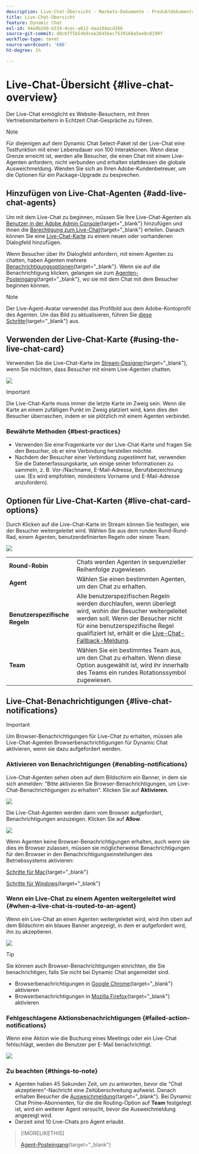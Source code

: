 ```yaml
---
description: Live-Chat-Übersicht - Marketo-Dokumente - Produktdokumentation
title: Live-Chat-Übersicht
feature: Dynamic Chat
exl-id: 44e8b249-b534-4cec-a612-daa184acd266
source-git-commit: d8c6ff5b54b9cee26456ec7539168a5ee0c8190f
workflow-type: tm+mt
source-wordcount: '686'
ht-degree: 1%

---
```


# Live-Chat-Übersicht {#live-chat-overview}

Der Live-Chat ermöglicht es Website-Besuchern, mit Ihren Vertriebsmitarbeitern in Echtzeit Chat-Gespräche zu führen.

>[!NOTE]
>
>Für diejenigen auf dem Dynamic Chat Select-Paket ist der Live-Chat eine Testfunktion mit einer Lebensdauer von 100 Interaktionen. Wenn diese Grenze erreicht ist, werden alle Besucher, die einen Chat mit einem Live-Agenten anfordern, nicht verbunden und erhalten stattdessen die globale Ausweichmeldung. Wenden Sie sich an Ihren Adobe-Kundenbetreuer, um die Optionen für ein Package-Upgrade zu besprechen.

## Hinzufügen von Live-Chat-Agenten {#add-live-chat-agents}

Um mit dem Live-Chat zu beginnen, müssen Sie Ihre Live-Chat-Agenten als [Benutzer in der Adobe Admin Console](/help/marketo/product-docs/demand-generation/dynamic-chat/setup-and-configuration/add-or-remove-chat-users.md#add-a-chat-user){target="_blank"} hinzufügen und ihnen die [Berechtigung zum Live-Chat](/help/marketo/product-docs/demand-generation/dynamic-chat/setup-and-configuration/permissions.md){target="_blank"} erteilen. Danach können Sie eine [Live-Chat-Karte](#using-the-live-chat-card) zu einem neuen oder vorhandenen Dialogfeld hinzufügen.

Wenn Besucher über Ihr Dialogfeld anfordern, mit einem Agenten zu chatten, haben Agenten mehrere [Benachrichtigungsoptionen](/help/marketo/product-docs/demand-generation/dynamic-chat/live-chat/agent-inbox.md#live-chat-notifications){target="_blank"}. Wenn sie auf die Benachrichtigung klicken, gelangen sie zum [Agenten-Posteingang](/help/marketo/product-docs/demand-generation/dynamic-chat/live-chat/agent-inbox.md){target="_blank"}, wo sie mit dem Chat mit dem Besucher beginnen können.

>[!NOTE]
>
>Der Live-Agent-Avatar verwendet das Profilbild aus dem Adobe-Kontoprofil des Agenten. Um das Bild zu aktualisieren, führen Sie [diese Schritte](https://helpx.adobe.com/de/manage-account/using/edit-adobe-account-personal-profile.html){target="_blank"} aus.

## Verwenden der Live-Chat-Karte {#using-the-live-chat-card}

Verwenden Sie die Live-Chat-Karte im [Stream-Designer](/help/marketo/product-docs/demand-generation/dynamic-chat/automated-chat/stream-designer.md){target="_blank"}, wenn Sie möchten, dass Besucher mit einem Live-Agenten chatten.

![](assets/live-chat-overview-1.png)

>[!IMPORTANT]
>
>Die Live-Chat-Karte muss immer die letzte Karte im Zweig sein. Wenn die Karte an einem zufälligen Punkt im Zweig platziert wird, kann dies den Besucher überraschen, indem er sie plötzlich mit einem Agenten verbindet.

### Bewährte Methoden {#best-practices}

* Verwenden Sie eine Fragenkarte vor der Live-Chat-Karte und fragen Sie den Besucher, ob er eine Verbindung herstellen möchte.
* Nachdem der Besucher einer Verbindung zugestimmt hat, verwenden Sie die Datenerfassungskarte, um einige seiner Informationen zu sammeln, z. B. Vor-/Nachname, E-Mail-Adresse, Berufsbezeichnung usw. (Es wird empfohlen, mindestens Vorname und E-Mail-Adresse anzufordern).

## Optionen für Live-Chat-Karten {#live-chat-card-options}

Durch Klicken auf die Live-Chat-Karte im Stream können Sie festlegen, wie der Besucher weitergeleitet wird. Wählen Sie aus dem runden Rund-Rund-Rad, einem Agenten, benutzerdefinierten Regeln oder einem Team.

![](assets/live-chat-overview-2.png)

<table> 
 <tbody> 
  <tr> 
   <td><b>Round-Robin</b></td>
   <td>Chats werden Agenten in sequenzieller Reihenfolge zugewiesen.</td>
  </tr> 
  <tr> 
   <td><b>Agent</b></td>
   <td>Wählen Sie einen bestimmten Agenten, um den Chat zu erhalten.</td>
  </tr>
    <tr> 
   <td><b>Benutzerspezifische Regeln</b></td>
   <td>Alle benutzerspezifischen Regeln werden durchlaufen, wenn überlegt wird, wohin der Besucher weitergeleitet werden soll. Wenn der Besucher nicht für eine benutzerspezifische Regel qualifiziert ist, erhält er die <a href="/help/marketo/product-docs/demand-generation/dynamic-chat/setup-and-configuration/agent-management.md#live-chat-fallback" target="_blank">Live-Chat-Fallback-Meldung</a>.</td>
  </tr> 
  <tr> 
   <td><b>Team</b></td>
   <td>Wählen Sie ein bestimmtes Team aus, um den Chat zu erhalten. Wenn diese Option ausgewählt ist, wird ihr innerhalb des Teams ein rundes Rotationssymbol zugewiesen.</td>
  </tr>
 </tbody> 
</table>

## Live-Chat-Benachrichtigungen {#live-chat-notifications}

>[!IMPORTANT]
>
>Um Browser-Benachrichtigungen für Live-Chat zu erhalten, müssen alle Live-Chat-Agenten Browserbenachrichtigungen für Dynamic Chat aktivieren, wenn sie dazu aufgefordert werden.

### Aktivieren von Benachrichtigungen {#enabling-notifications}

Live-Chat-Agenten sehen oben auf dem Bildschirm ein Banner, in dem sie sich anmelden: &quot;Bitte aktivieren Sie Browser-Benachrichtigungen, um Live-Chat-Benachrichtigungen zu erhalten&quot;. Klicken Sie auf **Aktivieren**.

![](assets/live-chat-overview-4.png)

Die Live-Chat-Agenten werden dann vom Browser aufgefordert, Benachrichtigungen anzuzeigen. Klicken Sie auf **Allow**.

![](assets/live-chat-overview-5.png)

Wenn Agenten keine Browser-Benachrichtigungen erhalten, auch wenn sie dies im Browser zulassen, müssen sie möglicherweise Benachrichtigungen für den Browser in den Benachrichtigungseinstellungen des Betriebssystems aktivieren:

[Schritte für Mac](https://support.apple.com/guide/mac-help/change-notifications-settings-mh40583/mac){target="_blank"}

[Schritte für Windows](https://support.microsoft.com/en-us/windows/change-notification-settings-in-windows-8942c744-6198-fe56-4639-34320cf9444e){target="_blank"}

### Wenn ein Live-Chat zu einem Agenten weitergeleitet wird {#when-a-live-chat-is-routed-to-an-agent}

Wenn ein Live-Chat an einen Agenten weitergeleitet wird, wird ihm oben auf dem Bildschirm ein blaues Banner angezeigt, in dem er aufgefordert wird, ihn zu akzeptieren.

![](assets/live-chat-overview-3.png)

>[!TIP]
>
>Sie können auch Browser-Benachrichtigungen einrichten, die Sie benachrichtigen, falls Sie nicht bei Dynamic Chat angemeldet sind.
>
>* Browserbenachrichtigungen in [Google Chrome](https://support.google.com/chrome/answer/3220216?hl=en&amp;co=GENIE.Platform%3DDesktop){target="_blank"} aktivieren
>* Browserbenachrichtigungen in [Mozilla Firefox](https://support.mozilla.org/en-US/kb/push-notifications-firefox){target="_blank"} aktivieren

### Fehlgeschlagene Aktionsbenachrichtigungen {#failed-action-notifications}

Wenn eine Aktion wie die Buchung eines Meetings oder ein Live-Chat fehlschlägt, werden die Benutzer per E-Mail benachrichtigt.

![](assets/live-chat-overview-6.png)

### Zu beachten {#things-to-note}

* Agenten haben 45 Sekunden Zeit, um zu antworten, bevor die &quot;Chat akzeptieren&quot;-Nachricht eine Zeitüberschreitung aufweist. Danach erhalten Besucher die [Ausweichmeldung](/help/marketo/product-docs/demand-generation/dynamic-chat/setup-and-configuration/agent-management.md#live-chat-fallback){target="_blank"}. Bei Dynamic Chat Prime-Abonnenten, für die die Routing-Option auf **Team** festgelegt ist, wird ein weiterer Agent versucht, bevor die Ausweichmeldung angezeigt wird.
* Derzeit sind 10 Live-Chats pro Agent erlaubt.

>[!MORELIKETHIS]
>
>[Agent-Posteingang](/help/marketo/product-docs/demand-generation/dynamic-chat/live-chat/agent-inbox.md){target="_blank"}
